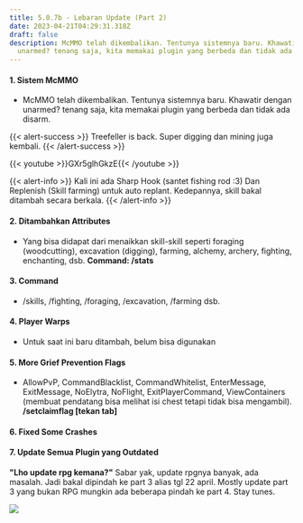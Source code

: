 ```yaml
---
title: 5.0.7b - Lebaran Update (Part 2)
date: 2023-04-21T04:29:31.318Z
draft: false
description: M﻿cMMO telah dikembalikan. Tentunya sistemnya baru. Khawatir dengan
  unarmed? tenang saja, kita memakai plugin yang berbeda dan tidak ada disarm.
---
```

#### **1. Sistem McMMO**

* M﻿cMMO telah dikembalikan. Tentunya sistemnya baru. Khawatir dengan unarmed? tenang saja, kita memakai plugin yang berbeda dan tidak ada disarm.

{{< alert-success >}} Treefeller is back. Super digging dan mining juga kembali. {{< /alert-success >}}

{{< youtube >}}GXr5glhGkzE{{< /youtube >}}

{{< alert-info >}} Kali ini ada Sharp Hook (santet fishing rod :3) Dan Replenish (Skill farming) untuk auto replant. Kedepannya, skill bakal ditambah secara berkala. {{< /alert-info >}}

#### 2﻿. Ditambahkan Attributes

* Yang bisa didapat dari menaikkan skill-skill seperti foraging (woodcutting), excavation (digging), farming, alchemy, archery, fighting, enchanting, dsb. **Command: /stats**

#### 3﻿. Command

* /skills, /fighting, /foraging, /excavation, /farming dsb.

#### 4﻿. Player Warps

* Untuk saat ini baru ditambah, belum bisa digunakan

#### 5. More Grief Prevention Flags

* AllowPvP, CommandBlacklist, CommandWhitelist, EnterMessage, ExitMessage, NoElytra, NoFlight, ExitPlayerCommand, ViewContainers (membuat pendatang bisa melihat isi chest tetapi tidak bisa mengambil). **/setclaimflag \[tekan tab]**

#### 6﻿. Fixed Some Crashes

#### 7﻿. Update Semua Plugin yang Outdated

**"Lho update rpg kemana?"** Sabar yak, update rpgnya banyak, ada masalah. Jadi bakal dipindah ke part 3 alias tgl 22 april. Mostly update part 3 yang bukan RPG mungkin ada beberapa pindah ke part 4. Stay tunes.

![](/img/uploads/image.png)
